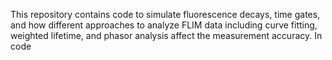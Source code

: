This repository contains code to simulate fluorescence decays, time gates, and how different approaches to analyze FLIM data including curve fitting, weighted lifetime, and phasor analysis affect the measurement accuracy. 
In code 

